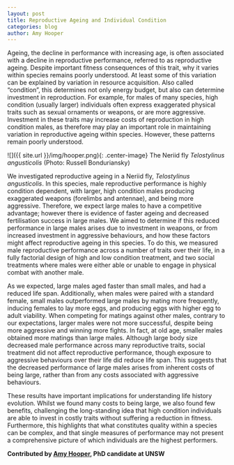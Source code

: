```yaml
---
layout: post
title: Reproductive Ageing and Individual Condition
categories: blog
author: Amy Hooper
---
```

Ageing, the decline in performance with increasing age, is often associated with a decline in reproductive performance, referred to as reproductive ageing. Despite important fitness consequences of this trait, why it varies within species remains poorly understood. At least some of this variation can be explained by variation in resource acquisition. Also called “condition”, this determines not only energy budget, but also can determine investment in reproduction. For example, for males of many species, high condition (usually larger) individuals often express exaggerated physical traits such as sexual ornaments or weapons, or are more aggressive. Investment in these traits may increase costs of reproduction in high condition males, as therefore may play an important role in maintaining variation in reproductive ageing within species. However, these patterns remain poorly understood.

![]({{ site.url }}/img/hooper.png){: .center-image}
<span class="caption text-muted">The Neriid fly _Telostylinus angusticolis_ (Photo: Russell Bonduriansky)</span>

We investigated reproductive ageing in a Neriid fly, _Telostylinus angusticolis_. In this species, male reproductive performance is highly condition dependent, with larger, high condition males producing exaggerated weapons (forelimbs and antennae), and being more aggressive. Therefore, we expect large males to have a competitive advantage; however there is evidence of faster ageing and decreased fertilisation success in large males. We aimed to determine if this reduced performance in large males arises due to investment in weapons, or from increased investment in aggressive behaviours, and how these factors might affect reproductive ageing in this species. To do this, we measured male reproductive performance across a number of traits over their life, in a fully factorial design of high and low condition treatment, and two social treatments where males were either able or unable to engage in physical combat with another male.

As we expected, large males aged faster than small males, and had a reduced life span. Additionally, when males were paired with a standard female, small males outperformed large males by mating more frequently, inducing females to lay more eggs, and producing eggs with higher egg to adult viability. When competing for matings against other males, contrary to our expectations, larger males were not more successful, despite being more aggressive and winning more fights. In fact, at old age, smaller males obtained more matings than large males. Although large body size decreased male performance across many reproductive traits, social treatment did not affect reproductive performance, though exposure to aggressive behaviours over their life did reduce life span. This suggests that the decreased performance of large males arises from inherent costs of being large, rather than from any costs associated with aggressive behaviours.

These results have important implications for understanding life history evolution. Whilst we found many costs to being large, we also found few benefits, challenging the long-standing idea that high condition individuals are able to invest in costly traits without suffering a reduction in fitness. Furthermore, this highlights that what constitutes quality within a species can be complex, and that single measures of performance may not present a comprehensive picture of which individuals are the highest performers.

**Contributed by [Amy Hooper](http://www.bees.unsw.edu.au/amy-hooper), PhD candidate at UNSW**
